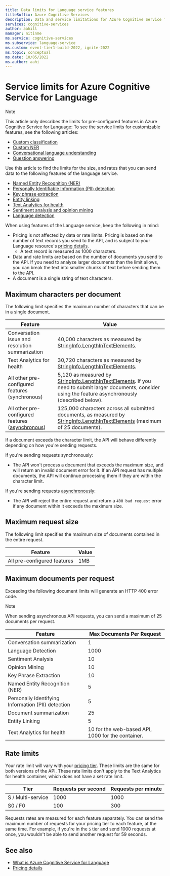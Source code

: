 ```yaml
---
title: Data limits for Language service features
titleSuffix: Azure Cognitive Services
description: Data and service limitations for Azure Cognitive Service for Language features.
services: cognitive-services
author: aahill
manager: nitinme
ms.service: cognitive-services
ms.subservice: language-service
ms.custom: event-tier1-build-2022, ignite-2022
ms.topic: conceptual
ms.date: 10/05/2022
ms.author: aahi
---
```


# Service limits for Azure Cognitive Service for Language

> [!NOTE]
> This article only describes the limits for pre-configured features in Azure Cognitive Service for Language:
> To see the service limits for customizable features, see the following articles: 
> * [Custom classification](../custom-classification/service-limits.md)
> * [Custom NER](../custom-named-entity-recognition/service-limits.md)
> * [Conversational language understanding](../conversational-language-understanding/service-limits.md)
> * [Question answering](../question-answering/concepts/limits.md)

Use this article to find the limits for the size, and rates that you can send data to the following features of the language service. 
* [Named Entity Recognition (NER)](../named-entity-recognition/overview.md) 
* [Personally Identifiable Information (PII) detection](../personally-identifiable-information/overview.md)
* [Key phrase extraction](../key-phrase-extraction/overview.md) 
* [Entity linking](../entity-linking/overview.md)  
* [Text Analytics for health](../text-analytics-for-health/overview.md)
* [Sentiment analysis and opinion mining](../sentiment-opinion-mining/overview.md)
* [Language detection](../language-detection/overview.md)

When using features of the Language service, keep the following in mind:

* Pricing is not affected by data or rate limits. Pricing is based on the number of text records you send to the API, and is subject to your Language resource's [pricing details](https://aka.ms/unifiedLanguagePricing).
    * A text record is measured as 1000 characters. 
* Data and rate limits are based on the number of documents you send to the API. If you need to analyze larger documents than the limit allows, you can break the text into smaller chunks of text before sending them to the API. 
* A document is a single string of text characters.  

## Maximum characters per document

The following limit specifies the maximum number of characters that can be in a single document.

| Feature | Value |
|------------------------|---------------|
| Conversation issue and resolution summarization| 40,000 characters as measured by [StringInfo.LengthInTextElements](/dotnet/api/system.globalization.stringinfo.lengthintextelements).|
| Text Analytics for health | 30,720 characters as measured by [StringInfo.LengthInTextElements](/dotnet/api/system.globalization.stringinfo.lengthintextelements).  | 
| All other pre-configured features (synchronous) | 5,120 as measured by [StringInfo.LengthInTextElements](/dotnet/api/system.globalization.stringinfo.lengthintextelements). If you need to submit larger documents, consider using the feature asynchronously (described below). |
| All other pre-configured features ([asynchronous](use-asynchronously.md))  | 125,000 characters across all submitted documents, as measured by [StringInfo.LengthInTextElements](/dotnet/api/system.globalization.stringinfo.lengthintextelements) (maximum of 25 documents). |

If a document exceeds the character limit, the API will behave differently depending on how you're sending requests.

If you're sending requests synchronously:
* The API won't process a document that exceeds the maximum size, and will return an invalid document error for it. If an API request has multiple documents, the API will continue processing them if they are within the character limit.

If you're sending requests [asynchronously](use-asynchronously.md):
* The API will reject the entire request and return a `400 bad request` error if any document within it exceeds the maximum size.

## Maximum request size

The following limit specifies the maximum size of documents contained in the entire request.

| Feature | Value |
|------------------------|---------------|
| All pre-configured features  | 1MB |

## Maximum documents per request

Exceeding the following document limits will generate an HTTP 400 error code.

> [!NOTE] 
> When sending asynchronous API requests, you can send a maximum of 25 documents per request.

| Feature | Max Documents Per Request | 
|----------|-----------|
| Conversation summarization | 1 |
| Language Detection | 1000 |
| Sentiment Analysis | 10 |
| Opinion Mining | 10 |
| Key Phrase Extraction | 10 |
| Named Entity Recognition (NER) | 5 |
| Personally Identifying Information (PII) detection | 5 |
| Document summarization | 25 |
| Entity Linking | 5 |
| Text Analytics for health  | 10 for the web-based API, 1000 for the container. |

## Rate limits

Your rate limit will vary with your [pricing tier](https://azure.microsoft.com/pricing/details/cognitive-services/text-analytics/). These limits are the same for both versions of the API. These rate limits don't apply to the Text Analytics for health container, which does not have a set rate limit.

| Tier          | Requests per second | Requests per minute |
|---------------|---------------------|---------------------|
| S / Multi-service | 1000                | 1000                |
| S0 / F0         | 100                 | 300                 |

Requests rates are measured for each feature separately. You can send the maximum number of requests for your pricing tier to each feature, at the same time. For example, if you're in the `S` tier and send 1000 requests at once, you wouldn't be able to send another request for 59 seconds.

## See also

* [What is Azure Cognitive Service for Language](../overview.md)
* [Pricing details](https://aka.ms/unifiedLanguagePricing)
